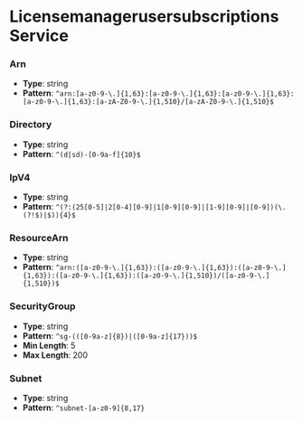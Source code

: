 # Licensemanagerusersubscriptions Service

### Arn
- **Type**: string
- **Pattern**: `^arn:[a-z0-9-\.]{1,63}:[a-z0-9-\.]{1,63}:[a-z0-9-\.]{1,63}:[a-z0-9-\.]{1,63}:[a-zA-Z0-9-\.]{1,510}/[a-zA-Z0-9-\.]{1,510}$`

### Directory
- **Type**: string
- **Pattern**: `^(d|sd)-[0-9a-f]{10}$`

### IpV4
- **Type**: string
- **Pattern**: `^(?:(25[0-5]|2[0-4][0-9]|1[0-9][0-9]|[1-9][0-9]|[0-9])(\.(?!$)|$)){4}$`

### ResourceArn
- **Type**: string
- **Pattern**: `^arn:([a-z0-9-\.]{1,63}):([a-z0-9-\.]{1,63}):([a-z0-9-\.]{1,63}):([a-z0-9-\.]{1,63}):([a-z0-9-\.]{1,510})/([a-z0-9-\.]{1,510})$`

### SecurityGroup
- **Type**: string
- **Pattern**: `^sg-(([0-9a-z]{8})|([0-9a-z]{17}))$`
- **Min Length**: 5
- **Max Length**: 200

### Subnet
- **Type**: string
- **Pattern**: `^subnet-[a-z0-9]{8,17}`

